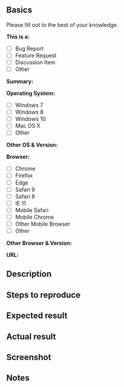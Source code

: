 Basics
-----------
Please fill out to the best of your knowledge.

**This is a:**
<!-- Check all that apply -->
- [ ] Bug Report
- [ ] Feature Request
- [ ] Discussion Item
- [ ] Other

**Summary:**


     

**Operating System:**
<!-- Check all that apply -->
- [ ] Windows 7
- [ ] Windows 8
- [ ] Windows 10
- [ ] Mac OS X
- [ ] Other

**Other OS & Version:** 

**Browser:**
<!-- Check all that apply -->
- [ ] Chrome
- [ ] Firefox
- [ ] Edge
- [ ] Safari 9
- [ ] Safari 8
- [ ] IE 11
- [ ] Mobile Safari
- [ ] Mobile Chrome
- [ ] Other Mobile Browser
- [ ] Other

**Other Browser & Version:** 

**URL:**        


Description
-----------



Steps to reproduce
------------------



Expected result
---------------



Actual result
-------------



Screenshot
----------



Notes
-----

